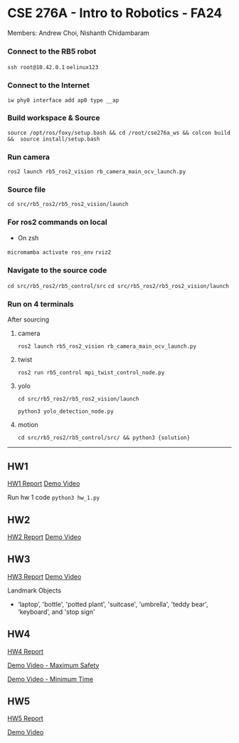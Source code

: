 # CSE 276A - Intro to Robotics - FA24
Members: Andrew Choi, Nishanth Chidambaram

### Connect to the RB5 robot
``` ssh root@10.42.0.1 ```
``` oelinux123 ```


### Connect to the Internet

```iw phy0 interface add ap0 type __ap```




### Build workspace & Source
  
```source /opt/ros/foxy/setup.bash && cd /root/cse276a_ws && colcon build &&  source install/setup.bash```

### Run camera
  
```ros2 launch rb5_ros2_vision rb_camera_main_ocv_launch.py```


### Source file
```cd src/rb5_ros2/rb5_ros2_vision/launch```


### For ros2 commands on local
- On zsh
  
```micromamba activate ros_env```
```rviz2```


### Navigate to the source code
```cd src/rb5_ros2/rb5_control/src```
``` cd src/rb5_ros2/rb5_ros2_vision/launch ```


### Run on 4 terminals
After sourcing
1. camera

	```ros2 launch rb5_ros2_vision rb_camera_main_ocv_launch.py```
3. twist

	```ros2 run rb5_control mpi_twist_control_node.py```

5. yolo
	
 	```cd src/rb5_ros2/rb5_ros2_vision/launch```

	```python3 yolo_detection_node.py```

7. motion
	
 	```cd src/rb5_ros2/rb5_control/src/ && python3 {solution}```

---
## HW1
[HW1 Report](https://docs.google.com/document/d/1tgoSK-LGrkjnmwbC2iX3vB4yHsQcUyFOQoaKGKj4cTM/edit?tab=t.0)
[Demo Video](https://youtu.be/aajG44xzSN8)

Run hw 1 code
```python3 hw_1.py```

## HW2
[HW2 Report](https://docs.google.com/document/d/1fSxU7LPmJGaLbF6K0kpocTLwebwbZqaJzBPrKvLl9I0/edit?tab=t.0)
[Demo Video](https://youtu.be/z6qyyYL_FeU)

## HW3
[HW3 Report](https://docs.google.com/document/d/12vi6x22ai03davU3_yrkwaHJN8hiRHjM2HlS1EhhmJg/edit?tab=t.0)
[Demo Video](https://youtu.be/4EBOz49WoVc)

Landmark Objects
- ‘laptop’, 'bottle', 'potted plant', 'suitcase', 'umbrella', 'teddy bear', ‘keyboard’, and 'stop sign'

## HW4
[HW4 Report](https://docs.google.com/document/d/1OKB0q6fRi_fIca6uiOqjtX5arRY1b2-387cWHQHw1nY/edit?tab=t.0)

[Demo Video - Maximum Safety](https://youtu.be/O-aZaTxJEKA)

[Demo Video - Minimum Time](https://youtu.be/a3GNTMC-exk)

## HW5
[HW5 Report](https://docs.google.com/document/d/1CBKBt-J4ARTBTceRBNu50OjeHQpOhI9yhpc79_bvuUY/edit?tab=t.0)

[Demo Video](https://youtu.be/Qd-yW8YCU5o)

